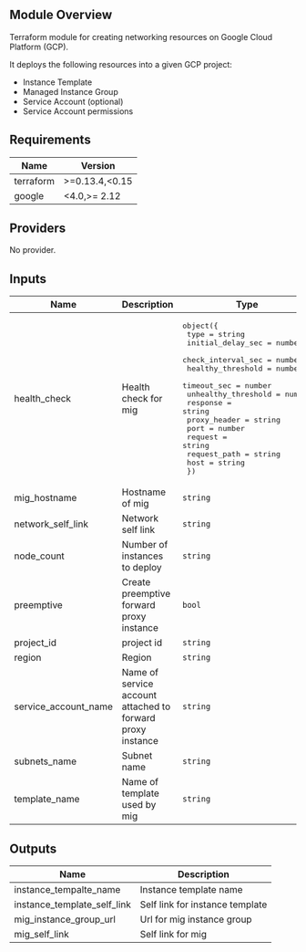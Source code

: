 ## Module Overview

Terraform module for creating networking resources on Google Cloud Platform (GCP).

It deploys the following resources into a given GCP project:

- Instance Template
- Managed Instance Group
- Service Account (optional)
- Service Account permissions

## Requirements

| Name | Version |
|------|---------|
| terraform | >=0.13.4,<0.15 |
| google | <4.0,>= 2.12 |

## Providers

No provider.

## Inputs

| Name | Description | Type | Default | Required |
|------|-------------|------|---------|:--------:|
| health\_check | Health check for mig | <pre>object({<br>    type                = string<br>    initial_delay_sec   = number<br>    check_interval_sec  = number<br>    healthy_threshold   = number<br>    timeout_sec         = number<br>    unhealthy_threshold = number<br>    response            = string<br>    proxy_header        = string<br>    port                = number<br>    request             = string<br>    request_path        = string<br>    host                = string<br>  })</pre> | <pre>{<br>  "check_interval_sec": 30,<br>  "healthy_threshold": 1,<br>  "host": "",<br>  "initial_delay_sec": 300,<br>  "port": 3128,<br>  "proxy_header": "NONE",<br>  "request": "",<br>  "request_path": "/",<br>  "response": "",<br>  "timeout_sec": 10,<br>  "type": "",<br>  "unhealthy_threshold": 5<br>}</pre> | no |
| mig\_hostname | Hostname of mig | `string` | `"forward-proxy-mig"` | no |
| network\_self\_link | Network self link | `string` | n/a | yes |
| node\_count | Number of instances to deploy | `string` | `"1"` | no |
| preemptive | Create preemptive forward proxy instance | `bool` | `false` | no |
| project\_id | project id | `string` | n/a | yes |
| region | Region | `string` | n/a | yes |
| service\_account\_name | Name of service account attached to forward proxy instance | `string` | `""` | no |
| subnets\_name | Subnet name | `string` | n/a | yes |
| template\_name | Name of template used by mig | `string` | `"forward-proxy-template"` | no |

## Outputs

| Name | Description |
|------|-------------|
| instance\_tempalte\_name | Instance template name |
| instance\_template\_self\_link | Self link for instance template |
| mig\_instance\_group\_url | Url for mig instance group |
| mig\_self\_link | Self link for mig |


